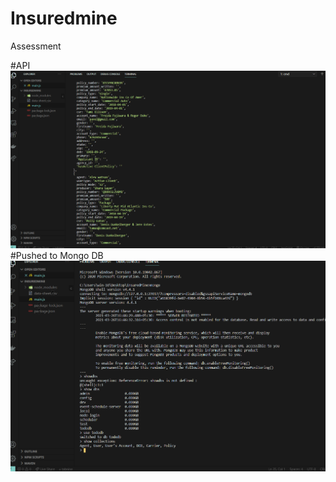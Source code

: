 # Insuredmine
Assessment 
  
  #API 
![](images/rd-1.png)
  #Pushed to Mongo DB
![](images/rd-2.png)

